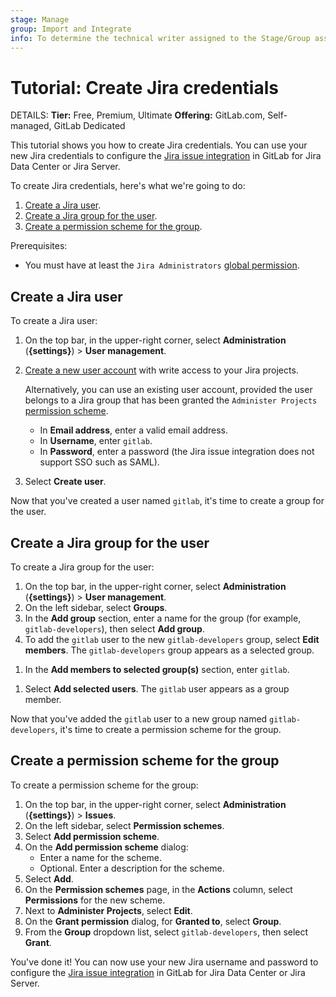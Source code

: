 ```yaml
---
stage: Manage
group: Import and Integrate
info: To determine the technical writer assigned to the Stage/Group associated with this page, see https://handbook.gitlab.com/handbook/product/ux/technical-writing/#assignments
---
```


# Tutorial: Create Jira credentials

DETAILS:
**Tier:** Free, Premium, Ultimate
**Offering:** GitLab.com, Self-managed, GitLab Dedicated

This tutorial shows you how to create Jira credentials. You can use your new Jira credentials to
configure the [Jira issue integration](configure.md) in GitLab for Jira Data Center or Jira Server.

To create Jira credentials, here's what we're going to do:

1. [Create a Jira user](#create-a-jira-user).
1. [Create a Jira group for the user](#create-a-jira-group-for-the-user).
1. [Create a permission scheme for the group](#create-a-permission-scheme-for-the-group).

Prerequisites:

- You must have at least the `Jira Administrators` [global permission](https://confluence.atlassian.com/adminjiraserver/managing-global-permissions-938847142.html).

## Create a Jira user

To create a Jira user:

1. On the top bar, in the upper-right corner, select **Administration** (**{settings}**) > **User management**.
1. [Create a new user account](https://confluence.atlassian.com/adminjiraserver/create-edit-or-remove-a-user-938847025.html#Create,edit,orremoveauser-CreateusersmanuallyinJira) with write access to your Jira projects.

   Alternatively, you can use an existing user account, provided the user belongs to a Jira group that has been granted
   the `Administer Projects` [permission scheme](#create-a-permission-scheme-for-the-group).

   - In **Email address**, enter a valid email address.
   - In **Username**, enter `gitlab`.
   - In **Password**, enter a password (the Jira issue integration does not support SSO such as SAML).
1. Select **Create user**.

Now that you've created a user named `gitlab`, it's time to create a group for the user.

## Create a Jira group for the user

To create a Jira group for the user:

1. On the top bar, in the upper-right corner, select **Administration** (**{settings}**) > **User management**.
1. On the left sidebar, select **Groups**.
1. In the **Add group** section, enter a name for the group (for example,
   `gitlab-developers`), then select **Add group**.
1. To add the `gitlab` user to the new `gitlab-developers` group, select **Edit members**.
   The `gitlab-developers` group appears as a selected group.
<!-- vale gitlab.BadPlurals = NO -->
1. In the **Add members to selected group(s)** section, enter `gitlab`.
<!-- vale gitlab.BadPlurals = YES -->
1. Select **Add selected users**.
   The `gitlab` user appears as a group member.

Now that you've added the `gitlab` user to a new group named `gitlab-developers`,
it's time to create a permission scheme for the group.

## Create a permission scheme for the group

To create a permission scheme for the group:

1. On the top bar, in the upper-right corner, select **Administration** (**{settings}**) > **Issues**.
1. On the left sidebar, select **Permission schemes**.
1. Select **Add permission scheme**.
1. On the **Add permission scheme** dialog:
   - Enter a name for the scheme.
   - Optional. Enter a description for the scheme.
1. Select **Add**.
1. On the **Permission schemes** page, in the **Actions** column, select **Permissions** for the new scheme.
1. Next to **Administer Projects**, select **Edit**.
1. On the **Grant permission** dialog, for **Granted to**, select **Group**.
1. From the **Group** dropdown list, select `gitlab-developers`, then select **Grant**.

You've done it! You can now use your new Jira username and password to configure the
[Jira issue integration](configure.md) in GitLab for Jira Data Center or Jira Server.
